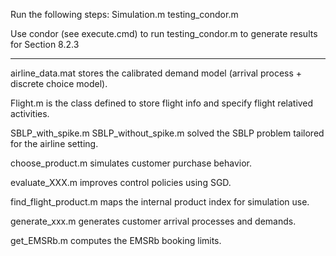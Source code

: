 Run the following steps:
Simulation.m
testing_condor.m

Use condor (see execute.cmd) to run testing_condor.m to generate results for Section 8.2.3

************************************************************************************************

airline_data.mat stores the calibrated demand model (arrival process + discrete choice model).

Flight.m is the class defined to store flight info and specify flight relatived activities.

SBLP_with_spike.m SBLP_without_spike.m solved the SBLP problem tailored for the airline setting.

choose_product.m simulates customer purchase behavior.

evaluate_XXX.m improves control policies using SGD.

find_flight_product.m maps the internal product index for simulation use.

generate_xxx.m generates customer arrival processes and demands.

get_EMSRb.m computes the EMSRb booking limits.

